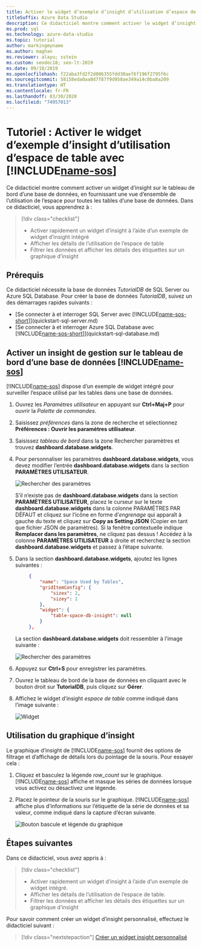 ```yaml
---
title: Activer le widget d’exemple d’insight d’utilisation d’espace de table
titleSuffix: Azure Data Studio
description: Ce didacticiel montre comment activer le widget d’insight d’utilisation de l’espace de table sur le tableau de bord d’une base de données Azure Data Studio.
ms.prod: sql
ms.technology: azure-data-studio
ms.topic: tutorial
author: markingmyname
ms.author: maghan
ms.reviewer: alayu; sstein
ms.custom: seodec18; seo-lt-2019
ms.date: 09/10/2019
ms.openlocfilehash: f22aba3fd2f2d006355fdd30aef6f196f2795f6c
ms.sourcegitcommit: 58158eda0aa0d7f87f9d958ae349a14c0ba8a209
ms.translationtype: HT
ms.contentlocale: fr-FR
ms.lasthandoff: 03/30/2020
ms.locfileid: "74957013"
---
```

# <a name="tutorial-enable-the-table-space-usage-sample-insight-widget-using-name-sos"></a>Tutoriel : Activer le widget d’exemple d’insight d’utilisation d’espace de table avec [!INCLUDE[name-sos](../includes/name-sos-short.md)]

Ce didacticiel montre comment activer un widget d’insight sur le tableau de bord d’une base de données, en fournissant une vue d’ensemble de l’utilisation de l’espace pour toutes les tables d’une base de données. Dans ce didacticiel, vous apprendrez à :

> [!div class="checklist"]
> * Activer rapidement un widget d’insight à l’aide d’un exemple de widget d’insight intégré
> * Afficher les détails de l’utilisation de l’espace de table
> * Filtrer les données et afficher les détails des étiquettes sur un graphique d’insight

## <a name="prerequisites"></a>Prérequis

Ce didacticiel nécessite la base de données *TutorialDB* de SQL Server ou Azure SQL Database. Pour créer la base de données *TutorialDB*, suivez un des démarrages rapides suivants :

* [Se connecter à et interroger SQL Server avec [!INCLUDE[name-sos-short](../includes/name-sos-short.md)]](quickstart-sql-server.md)
* [Se connecter à et interroger Azure SQL Database avec [!INCLUDE[name-sos-short](../includes/name-sos-short.md)]](quickstart-sql-database.md)

## <a name="turn-on-a-management-insight-on-name-soss-database-dashboard"></a>Activer un insight de gestion sur le tableau de bord d’une base de données [!INCLUDE[name-sos](../includes/name-sos-short.md)]

[!INCLUDE[name-sos](../includes/name-sos-short.md)] dispose d’un exemple de widget intégré pour surveiller l’espace utilisé par les tables dans une base de données.

1. Ouvrez les *Paramètres utilisateur* en appuyant sur **Ctrl+Maj+P** pour ouvrir la *Palette de commandes*.

2. Saisissez *préférences* dans la zone de recherche et sélectionnez **Préférences : Ouvrir les paramètres utilisateur**.

3. Saisissez *tableau de bord* dans la zone Rechercher paramètres et trouvez **dashboard.database.widgets**.

4. Pour personnaliser les paramètres **dashboard.database.widgets**, vous devez modifier l’entrée **dashboard.database.widgets** dans la section **PARAMÈTRES UTILISATEUR**.

   ![Rechercher des paramètres](media/tutorial-table-space-sql-server/search-settings.png)

   S’il n’existe pas de **dashboard.database.widgets** dans la section **PARAMÈTRES UTILISATEUR**, placez le curseur sur le texte **dashboard.database.widgets** dans la colonne PARAMÈTRES PAR DÉFAUT et cliquez sur l’icône en forme d’*engrenage* qui apparaît à gauche du texte et cliquez sur **Copy as Setting JSON** (Copier en tant que fichier JSON de paramètres). Si la fenêtre contextuelle indique **Remplacer dans les paramètres**, ne cliquez pas dessus ! Accédez à la colonne **PARAMÈTRES UTILISATEUR** à droite et recherchez la section **dashboard.database.widgets** et passez à l’étape suivante.

5. Dans la section **dashboard.database.widgets**, ajoutez les lignes suivantes :

   ```json
        {
            "name": "Space Used by Tables",
            "gridItemConfig": {
                "sizex": 2,
                "sizey": 1
            },
            "widget": {
                "table-space-db-insight": null
            }
        },
    ```

   La section **dashboard.database.widgets** doit ressembler à l’image suivante :

    ![Rechercher des paramètres](./media/tutorial-table-space-sql-server/insight-table-space.png)

6. Appuyez sur **Ctrl+S** pour enregistrer les paramètres.

7. Ouvrez le tableau de bord de la base de données en cliquant avec le bouton droit sur **TutorialDB**, puis cliquez sur **Gérer**.

8. Affichez le widget d’insight *espace de table* comme indiqué dans l’image suivante :

   ![Widget](./media/tutorial-table-space-sql-server/insight-table-space-result.png)

## <a name="working-with-the-insight-chart"></a>Utilisation du graphique d’insight

Le graphique d’insight de [!INCLUDE[name-sos](../includes/name-sos-short.md)] fournit des options de filtrage et d’affichage de détails lors du pointage de la souris. Pour essayer cela :

1. Cliquez et basculez la légende *row_count* sur le graphique. [!INCLUDE[name-sos](../includes/name-sos-short.md)] affiche et masque les séries de données lorsque vous activez ou désactivez une légende.

2. Placez le pointeur de la souris sur le graphique. [!INCLUDE[name-sos](../includes/name-sos-short.md)] affiche plus d’informations sur l’étiquette de la série de données et sa valeur, comme indiqué dans la capture d’écran suivante.

   ![Bouton bascule et légende du graphique](./media/tutorial-table-space-sql-server/insight-table-space-toggle.png)

## <a name="next-steps"></a>Étapes suivantes

Dans ce didacticiel, vous avez appris à :
> [!div class="checklist"]
> * Activer rapidement un widget d’insight à l’aide d’un exemple de widget intégré.
> * Afficher les détails de l’utilisation de l’espace de table.
> * Filtrer les données et afficher les détails des étiquettes sur un graphique d’insight

Pour savoir comment créer un widget d’insight personnalisé, effectuez le didacticiel suivant :

> [!div class="nextstepaction"]
> [Créer un widget insight personnalisé](tutorial-build-custom-insight-sql-server.md)
